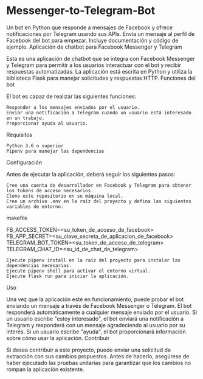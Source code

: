 # Messenger-to-Telegram-Bot
Un bot en Python que responde a mensajes de Facebook y ofrece notificaciones por Telegram usando sus APIs. Envía un mensaje al perfil de Facebook del bot para empezar. Incluye documentación y código de ejemplo. 
Aplicación de chatbot para Facebook Messenger y Telegram

Esta es una aplicación de chatbot que se integra con Facebook Messenger y Telegram para permitir a los usuarios interactuar con el bot y recibir respuestas automatizadas. La aplicación está escrita en Python y utiliza la biblioteca Flask para manejar solicitudes y respuestas HTTP.
Funciones del bot

El bot es capaz de realizar las siguientes funciones:

    Responder a los mensajes enviados por el usuario.
    Enviar una notificación a Telegram cuando un usuario está interesado en un trabajo.
    Proporcionar ayuda al usuario.

Requisitos

    Python 3.6 o superior
    Pipenv para manejar las dependencias

Configuración

Antes de ejecutar la aplicación, deberá seguir los siguientes pasos:

    Cree una cuenta de desarrollador en Facebook y Telegram para obtener los tokens de acceso necesarios.
    Clone este repositorio en su máquina local.
    Cree un archivo .env en la raíz del proyecto y defina las siguientes variables de entorno:

makefile

FB_ACCESS_TOKEN=<su_token_de_acceso_de_facebook>
FB_APP_SECRET=<su_clave_secreta_de_aplicacion_de_facebook>
TELEGRAM_BOT_TOKEN=<su_token_de_acceso_de_telegram>
TELEGRAM_CHAT_ID=<su_id_de_chat_de_telegram>

    Ejecute pipenv install en la raíz del proyecto para instalar las dependencias necesarias.
    Ejecute pipenv shell para activar el entorno virtual.
    Ejecute flask run para iniciar la aplicación.

Uso

Una vez que la aplicación esté en funcionamiento, puede probar el bot enviando un mensaje a través de Facebook Messenger o Telegram. El bot responderá automáticamente a cualquier mensaje enviado por el usuario. Si un usuario escribe "estoy interesado", el bot enviará una notificación a Telegram y responderá con un mensaje agradeciendo al usuario por su interés. Si un usuario escribe "ayuda", el bot proporcionará información sobre cómo usar la aplicación.
Contribuir

Si desea contribuir a este proyecto, puede enviar una solicitud de extracción con sus cambios propuestos. Antes de hacerlo, asegúrese de haber ejecutado las pruebas unitarias para garantizar que los cambios no rompan la aplicación existente.
